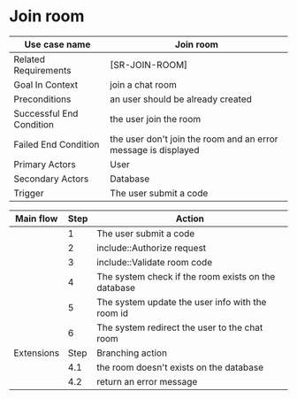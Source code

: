 # Join room
| Use case name            | Join room                                                      |
| ------------------------ | -------------------------------------------------------------- |
| Related Requirements     | [SR-JOIN-ROOM]                                                 |
| Goal In Context          | join a chat room                                               |
| Preconditions            | an user should be already created                              |
| Successful End Condition | the user join the room                                         |
| Failed End Condition     | the user don't join the room and an error message is displayed |
| Primary Actors           | User                                                           |
| Secondary Actors         | Database                                                       |
| Trigger                  | The user submit a code                                         |

| Main flow  | Step | Action                                              |
| ---------- | ---- | --------------------------------------------------- |
|            | 1    | The user submit a code                              |
|            | 2    | include::Authorize request                          |
|            | 3    | include::Validate room code                         |
|            | 4    | The system check if the room exists on the database |
|            | 5    | The system update the user info with the room id    |
|            | 6    | The system redirect the user to the chat room       |
| Extensions | Step | Branching action                                    |
|            | 4.1  | the room doesn't exists on the database             |
|            | 4.2  | return an error message                             |
